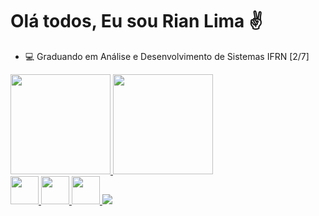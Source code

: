 
<!---
CaarlosRiian/CaarlosRiian is a ✨ special ✨ repository because its `README.md` (this file) appears on your GitHub profile.
You can click the Preview link to take a look at your changes.
--->
<h1>Olá todos, Eu sou Rian Lima ✌️</h1>
<ul>
<li>💻 Graduando em Análise e Desenvolvimento de Sistemas IFRN [2/7] </li>
</ul>



 <!-- Part of the tables --> 
<div>
  <a href="https://github.com/CaarlosRiian">
  <img height="160em" src="https://github-readme-stats.vercel.app/api?username=CaarlosRiian&show_icons=true&theme=dracula&include_all_commits=true&count_private=true"/>
  <img height="160em" src="https://github-readme-stats.vercel.app/api/top-langs/?username=CaarlosRiian&layout=compact&langs_count=7&theme=dracula"/>
</div>
  
  <!-- Part of the icons -->
<div>
  <img src="https://cdn.jsdelivr.net/gh/devicons/devicon/icons/html5/html5-original.svg" width = '45' /> <!-- HTML 5 Icon -->
  <img src="https://cdn.jsdelivr.net/gh/devicons/devicon/icons/css3/css3-original.svg" width = '45' /> <!-- CSS 3 Icon -->
  <img src="https://cdn.jsdelivr.net/gh/devicons/devicon/icons/cplusplus/cplusplus-original.svg" width = '45' /> <!-- C++ Icon -->
  <img src="https://icongr.am/devicon/python-original.svg?size=45&color=currentColor" /> <!-- Python Icon -->
<div/>


